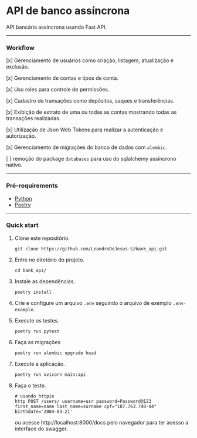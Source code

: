 # API de banco assíncrona
API bancária assíncrona usando Fast API.

---
### Workflow
[x] Gerenciamento de usuários como criação, listagem, atualização e exclusão.

[x] Gerenciamento de contas e tipos de conta.

[x] Uso roles para controle de permissões.

[x] Cadastro de transações como depósitos, saques e transferências.

[x] Exibição de extrato de uma ou todas as contas mostrando todas as transações realizadas.

[x] Utilização de Json Web Tokens para realizar a autenticação e autorização.

[x] Gerenciamento de migrações do banco de dados com `alembic`.

[ ] remoção do package `databases` para uso do sqlalchemy assíncrono nativo.

---
### Pré-requirements
- [Python](https://python.org/downloads/)
- [Poetry](https://python-poetry.org/docs/#installation)

---
### Quick start
1. Clone este repositório.
   ```shell
   git clone https://github.com/LeandroDeJesus-S/bank_api.git
   ```

2. Entre no diretório do projeto.
   ```shell
   cd bank_api/
   ```

3. Instale as dependências.
   ```shell
   poetry install
   ```

4. Crie e configure um arquivo `.env` seguindo o arquivo de exemplo `.env-example`.

5. Execute os testes.
   ```shell
   poetry run pytest
   ```

6. Faça as migrações
   ```
   poetry run alembic upgrade head
   ```

7. Execute a aplicação.
   ```shell
   poetry run uvicorn main:api
   ```

8. Faça o teste.
   ```shell
   # usando httpie
   http POST /users/ username=usr password=Password@123 first_name=name last_name=surname cpf="187.763.740-84" birthdate='2004-03-21'
   ```
   ou acesse http://localhost:8000/docs pelo navegador para ter acesso a interface do swagger.
